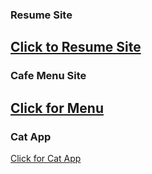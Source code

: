 ### Resume Site ###
[Click to Resume Site](https://yashsainani.github.io/Learning-HTML/HTML-Classwork-1/)
---
### Cafe Menu Site ###
[Click for Menu](https://yashsainani.github.io/Learning-HTML/HTML-Homework-1/)
---
### Cat App ###
[Click for Cat App](https://yashsainani.github.io/Learning-HTML/HTML-Classwork-2/)